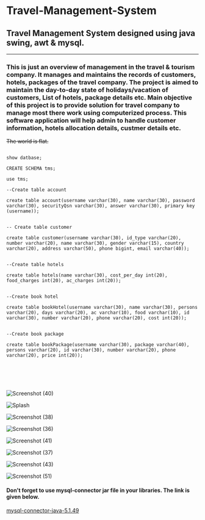 # Travel-Management-System


## Travel Management System designed using java swing, awt &amp; mysql.

---

### This is just an overview of management in the travel & tourism company. It manages and maintains the records of customers, hotels, packages of the travel company. The project is aimed to maintain the day-to-day state of holidays/vacation of customers, List of hotels, package details etc. Main objective of this project is to provide solution for travel company to manage most there work using computerized process. This software application will help admin to handle customer information, hotels allocation details, custmer details etc.


~~The world is flat.~~


```

show datbase;

CREATE SCHEMA tms;

use tms;

--Create table account

create table account(username varchar(30), name varchar(30), password varchar(30), securityQsn varchar(30), answer varchar(30), primary key (username));


-- Create table customer

create table customer(username varchar(30), id_type varchar(20), number varchar(20), name varchar(30), gender varchar(15), country varchar(20), address varchar(50), phone bigint, email varchar(40));


--Create table hotels

create table hotels(name varchar(30), cost_per_day int(20), food_charges int(20), ac_charges int(20)); 


--Create book hotel

create table bookHotel(username varchar(30), name varchar(30), persons varchar(20), days varchar(20), ac varchar(10), food varchar(10), id varchar(30), number varchar(20), phone varchar(20), cost int(20));


--Create book package

create table bookPackage(username varchar(30), package varchar(40), persons varchar(20), id varchar(30), number varchar(20), phone varchar(20), price int(20));






```

![Screenshot (40)](https://user-images.githubusercontent.com/82214263/124360823-7ba3fc80-dc49-11eb-8431-ca00e0f76162.png)


![Splash](https://user-images.githubusercontent.com/82214263/124360898-e81efb80-dc49-11eb-87ea-c15e0a122309.PNG)

![Screenshot (38)](https://user-images.githubusercontent.com/82214263/124360933-14d31300-dc4a-11eb-8a30-260705062a35.png)


![Screenshot (36)](https://user-images.githubusercontent.com/82214263/124360951-1e5c7b00-dc4a-11eb-9137-9c58f4264561.png)

![Screenshot (41)](https://user-images.githubusercontent.com/82214263/124360827-852d6480-dc49-11eb-8375-c2005ae6fce4.png)


![Screenshot (37)](https://user-images.githubusercontent.com/82214263/124360954-23212f00-dc4a-11eb-861a-90884f9237cb.png)


![Screenshot (43)](https://user-images.githubusercontent.com/82214263/124360966-3502d200-dc4a-11eb-8843-a4bef4ffbf09.png)


![Screenshot (51)](https://user-images.githubusercontent.com/82214263/124360973-3df3a380-dc4a-11eb-98d1-92a942aff688.png)









#### Don't forget to use mysql-connector jar file in your libraries. The link is given below.

[mysql-connector-java-5.1.49](https://github.com/iamkishan067/Travel-Management-System/tree/main/dist/lib)


